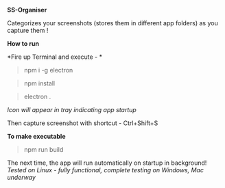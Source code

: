 **SS-Organiser**

Categorizes your screenshots (stores them in different app folders) as you capture them !

**How to run**

  *Fire up Terminal and execute - *
  
  > npm i -g electron

  > npm install
  
  > electron .
  
  *Icon will appear in tray indicating app startup*
  
  Then capture screenshot with shortcut - Ctrl+Shift+S

**To make executable**

  > npm run build
  
  The next time, the app will run automatically on startup in background!
  *Tested on Linux - fully functional, complete testing on Windows, Mac underway*
